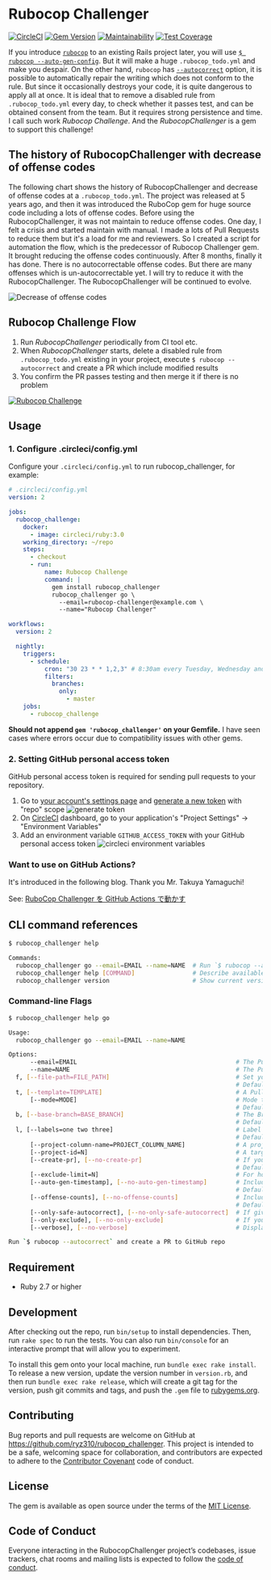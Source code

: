 # Rubocop Challenger

[![CircleCI](https://circleci.com/gh/ryz310/rubocop_challenger/tree/master.svg?style=svg&circle-token=cdf0ffce5b4c0c7804b50dde00ca5ef09cbadb67)](https://circleci.com/gh/ryz310/rubocop_challenger/tree/master) [![Gem Version](https://badge.fury.io/rb/rubocop_challenger.svg)](https://badge.fury.io/rb/rubocop_challenger) [![Maintainability](https://api.codeclimate.com/v1/badges/a18c1c17fc534bb32473/maintainability)](https://codeclimate.com/github/ryz310/rubocop_challenger/maintainability) [![Test Coverage](https://api.codeclimate.com/v1/badges/a18c1c17fc534bb32473/test_coverage)](https://codeclimate.com/github/ryz310/rubocop_challenger/test_coverage)

If you introduce [`rubocop`](https://github.com/rubocop-hq/rubocop) to an existing Rails project later, you will use [`$ rubocop --auto-gen-config`](https://github.com/rubocop-hq/rubocop/blob/master/manual/configuration.md#automatically-generated-configuration). But it will make a huge `.rubocop_todo.yml` and make you despair.
On the other hand, `rubocop` has [`--autocorrect`](https://github.com/rubocop-hq/rubocop/blob/master/manual/basic_usage.md#other-useful-command-line-flags) option, it is possible to automatically repair the writing which does not conform to the rule. But since it occasionally destroys your code, it is quite dangerous to apply all at once.
It is ideal that to remove a disabled rule from `.rubocop_todo.yml` every day, to check whether it passes test, and can be obtained consent from the team. But it requires strong persistence and time.
I call such work _Rubocop Challenge_. And the _RubocopChallenger_ is a gem to support this challenge!

## The history of RubocopChallenger with decrease of offense codes

The following chart shows the history of RubocopChallenger and decrease of offense codes at a `.rubocop_todo.yml`. The project was released at 5 years ago, and then it was introduced the RuboCop gem for huge source code including a lots of offense codes. Before using the RubocopChallenger, it was not maintain to reduce offense codes. One day, I felt a crisis and started maintain with manual. I made a lots of Pull Requests to reduce them but it's a load for me and reviewers. So I created a script for automation the flow, which is the predecessor of Rubocop Challenger gem. It brought reducing the offense codes continuously. After 8 months, finally it has done. There is no autocorrectable offense codes.
But there are many offenses which is un-autocorrectable yet. I will try to reduce it with the RubocopChallenger. The RubocopChallenger will
be continued to evolve.

![Decrease of offense codes](images/decrease_of_offense_codes.png)

## Rubocop Challenge Flow

1. Run _RubocopChallenger_ periodically from CI tool etc.
1. When _RubocopChallenger_ starts, delete a disabled rule from `.rubocop_todo.yml` existing in your project, execute `$ rubocop --autocorrect` and create a PR which include modified results
1. You confirm the PR passes testing and then merge it if there is no problem

[![Rubocop Challenge](images/rubocop_challenge.png)](https://github.com/ryz310/rubocop_challenger/pull/97)

## Usage

### 1. Configure .circleci/config.yml

Configure your `.circleci/config.yml` to run rubocop_challenger, for example:

```yml
# .circleci/config.yml
version: 2

jobs:
  rubocop_challenge:
    docker:
      - image: circleci/ruby:3.0
    working_directory: ~/repo
    steps:
      - checkout
      - run:
          name: Rubocop Challenge
          command: |
            gem install rubocop_challenger
            rubocop_challenger go \
              --email=rubocop-challenger@example.com \
              --name="Rubocop Challenger"

workflows:
  version: 2

  nightly:
    triggers:
      - schedule:
          cron: "30 23 * * 1,2,3" # 8:30am every Tuesday, Wednesday and Thursday (JST)
          filters:
            branches:
              only:
                - master
    jobs:
      - rubocop_challenge
```

**Should not append `gem 'rubocop_challenger'` on your Gemfile.**
I have seen cases where errors occur due to compatibility issues with other gems.

### 2. Setting GitHub personal access token

GitHub personal access token is required for sending pull requests to your repository.

1. Go to [your account's settings page](https://github.com/settings/tokens) and [generate a new token](https://github.com/settings/tokens/new) with "repo" scope
   ![generate token](images/generate_token.png)
1. On [CircleCI](https://circleci.com) dashboard, go to your application's "Project Settings" -> "Environment Variables"
1. Add an environment variable `GITHUB_ACCESS_TOKEN` with your GitHub personal access token
   ![circleci environment variables](images/circleci_environment_variables.png)

### Want to use on GitHub Actions?

It's introduced in the following blog. Thank you Mr. Takuya Yamaguchi!

See: [RuboCop Challenger を GitHub Actions で動かす](https://zenn.dev/yamat47/articles/219e14ebcf31a1d13ff4)

## CLI command references

```sh
$ rubocop_challenger help

Commands:
  rubocop_challenger go --email=EMAIL --name=NAME  # Run `$ rubocop --autocorrect` and create a PR to GitHub repo
  rubocop_challenger help [COMMAND]                # Describe available commands or one specific command
  rubocop_challenger version                       # Show current version
```

### Command-line Flags

```sh
$ rubocop_challenger help go

Usage:
  rubocop_challenger go --email=EMAIL --name=NAME

Options:
      --email=EMAIL                                            # The Pull Request committer email
      --name=NAME                                              # The Pull Request committer name
  f, [--file-path=FILE_PATH]                                   # Set your ".rubocop_todo.yml" path
                                                               # Default: .rubocop_todo.yml
  t, [--template=TEMPLATE]                                     # A Pull Request template `erb` file path.You can use variable that `title`, `rubydoc_url`, `description` and `examples` into the erb file.
      [--mode=MODE]                                            # Mode to select deletion target. You can choice "most_occurrence", "least_occurrence", or "random". If you set --no-offense-counts, the mode to be forced to "random".
                                                               # Default: most_occurrence
  b, [--base-branch=BASE_BRANCH]                               # The Branch to merge into
                                                               # Default: master
  l, [--labels=one two three]                                  # Label to give to Pull Request
                                                               # Default: ["rubocop challenge"]
      [--project-column-name=PROJECT_COLUMN_NAME]              # A project column name. You can add the created PR to the GitHub project
      [--project-id=N]                                         # A target project ID. If does not supplied, this method will find a project which associated the repository. When the repository has multiple projects, you should supply this.
      [--create-pr], [--no-create-pr]                          # If you set --no-create-pr, no create a pull request (for testing)
                                                               # Default: true
      [--exclude-limit=N]                                      # For how many exclude properties on create .rubocop_todo.yml
      [--auto-gen-timestamp], [--no-auto-gen-timestamp]        # Include the date and time in .rubocop_todo.yml
                                                               # Default: true
      [--offense-counts], [--no-offense-counts]                # Include offense counts in .rubocop_todo.yml
                                                               # Default: true
      [--only-safe-autocorrect], [--no-only-safe-autocorrect]  # If given `true`, it executes `rubocop --autocorrect`,it means to correct safe cops only.
      [--only-exclude], [--no-only-exclude]                    # If you set --only-exclude, exclude files instead of generating Max parameters in Metrics cops when creating .rubocop_todo.yml automatically.
      [--verbose], [--no-verbose]                              # Displays executing command.

Run `$ rubocop --autocorrect` and create a PR to GitHub repo
```

## Requirement

- Ruby 2.7 or higher

## Development

After checking out the repo, run `bin/setup` to install dependencies. Then, run `rake spec` to run the tests. You can also run `bin/console` for an interactive prompt that will allow you to experiment.

To install this gem onto your local machine, run `bundle exec rake install`. To release a new version, update the version number in `version.rb`, and then run `bundle exec rake release`, which will create a git tag for the version, push git commits and tags, and push the `.gem` file to [rubygems.org](https://rubygems.org).

## Contributing

Bug reports and pull requests are welcome on GitHub at https://github.com/ryz310/rubocop_challenger. This project is intended to be a safe, welcoming space for collaboration, and contributors are expected to adhere to the [Contributor Covenant](http://contributor-covenant.org) code of conduct.

## License

The gem is available as open source under the terms of the [MIT License](https://opensource.org/licenses/MIT).

## Code of Conduct

Everyone interacting in the RubocopChallenger project’s codebases, issue trackers, chat rooms and mailing lists is expected to follow the [code of conduct](https://github.com/ryz310/rubocop_challenger/blob/master/CODE_OF_CONDUCT.md).
